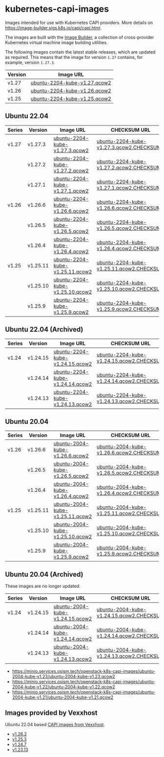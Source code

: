 # kubernetes-capi-images

Images intended for use with Kubernetes CAPI providers. More details on
https://image-builder.sigs.k8s.io/capi/capi.html.

The images are built with the [Image Builder](https://github.com/kubernetes-sigs/image-builder/),
a collection of cross-provider Kubernetes virtual machine image building utilities.

The following images contain the latest stable releases, which are updated as required.
This means that the image for version `1.27` contains, for example, version `1.27.3`.

| Version | Image URL                                                                                                                                                       |
|---------|-----------------------------------------------------------------------------------------------------------------------------------------------------------------|
| v1.27   | [ubuntu-2204-kube-v1.27.qcow2](https://minio.services.osism.tech/openstack-k8s-capi-images/ubuntu-2204-kube-v1.27/ubuntu-2204-kube-v1.27.qcow2)                 |
| v1.26   | [ubuntu-2204-kube-v1.26.qcow2](https://minio.services.osism.tech/openstack-k8s-capi-images/ubuntu-2204-kube-v1.26/ubuntu-2204-kube-v1.26.qcow2)                 |
| v1.25   | [ubuntu-2204-kube-v1.25.qcow2](https://minio.services.osism.tech/openstack-k8s-capi-images/ubuntu-2204-kube-v1.25/ubuntu-2204-kube-v1.25.qcow2)                 |

## Ubuntu 22.04

| Series | Version  | Image URL                                                                                                                                               | CHECKSUM URL                                                                                                                                                            |
|--------|----------|---------------------------------------------------------------------------------------------------------------------------------------------------------|-------------------------------------------------------------------------------------------------------------------------------------------------------------------------|
| v1.27  | v1.27.3  | [ubuntu-2204-kube-v1.27.3.qcow2](https://minio.services.osism.tech/openstack-k8s-capi-images/ubuntu-2204-kube-v1.27/ubuntu-2204-kube-v1.27.3.qcow2)     | [ubuntu-2204-kube-v1.27.3.qcow2.CHECKSUM](https://minio.services.osism.tech/openstack-k8s-capi-images/ubuntu-2204-kube-v1.27/ubuntu-2204-kube-v1.27.3.qcow2.CHECKSUM)   |
|        | v1.27.2  | [ubuntu-2204-kube-v1.27.2.qcow2](https://minio.services.osism.tech/openstack-k8s-capi-images/ubuntu-2204-kube-v1.27/ubuntu-2204-kube-v1.27.2.qcow2)     | [ubuntu-2204-kube-v1.27.2.qcow2.CHECKSUM](https://minio.services.osism.tech/openstack-k8s-capi-images/ubuntu-2204-kube-v1.27/ubuntu-2204-kube-v1.27.2.qcow2.CHECKSUM)   |
|        | v1.27.1  | [ubuntu-2204-kube-v1.27.1.qcow2](https://minio.services.osism.tech/openstack-k8s-capi-images/ubuntu-2204-kube-v1.27/ubuntu-2204-kube-v1.27.1.qcow2)     | [ubuntu-2204-kube-v1.27.1.qcow2.CHECKSUM](https://minio.services.osism.tech/openstack-k8s-capi-images/ubuntu-2204-kube-v1.27/ubuntu-2204-kube-v1.27.1.qcow2.CHECKSUM)   |
| v1.26  | v1.26.6  | [ubuntu-2204-kube-v1.26.6.qcow2](https://minio.services.osism.tech/openstack-k8s-capi-images/ubuntu-2204-kube-v1.26/ubuntu-2204-kube-v1.26.6.qcow2)     | [ubuntu-2204-kube-v1.26.6.qcow2.CHECKSUM](https://minio.services.osism.tech/openstack-k8s-capi-images/ubuntu-2204-kube-v1.26/ubuntu-2204-kube-v1.26.6.qcow2.CHECKSUM)   |
|        | v1.26.5  | [ubuntu-2204-kube-v1.26.5.qcow2](https://minio.services.osism.tech/openstack-k8s-capi-images/ubuntu-2204-kube-v1.26/ubuntu-2204-kube-v1.26.5.qcow2)     | [ubuntu-2204-kube-v1.26.5.qcow2.CHECKSUM](https://minio.services.osism.tech/openstack-k8s-capi-images/ubuntu-2204-kube-v1.26/ubuntu-2204-kube-v1.26.5.qcow2.CHECKSUM)   |
|        | v1.26.4  | [ubuntu-2204-kube-v1.26.4.qcow2](https://minio.services.osism.tech/openstack-k8s-capi-images/ubuntu-2204-kube-v1.26/ubuntu-2204-kube-v1.26.4.qcow2)     | [ubuntu-2204-kube-v1.26.4.qcow2.CHECKSUM](https://minio.services.osism.tech/openstack-k8s-capi-images/ubuntu-2204-kube-v1.26/ubuntu-2204-kube-v1.26.4.qcow2.CHECKSUM)   |
| v1.25  | v1.25.11 | [ubuntu-2204-kube-v1.25.11.qcow2](https://minio.services.osism.tech/openstack-k8s-capi-images/ubuntu-2204-kube-v1.25/ubuntu-2204-kube-v1.25.11.qcow2)   | [ubuntu-2204-kube-v1.25.11.qcow2.CHECKSUM](https://minio.services.osism.tech/openstack-k8s-capi-images/ubuntu-2204-kube-v1.25/ubuntu-2204-kube-v1.25.11.qcow2.CHECKSUM) |
|        | v1.25.10 | [ubuntu-2204-kube-v1.25.10.qcow2](https://minio.services.osism.tech/openstack-k8s-capi-images/ubuntu-2204-kube-v1.25/ubuntu-2204-kube-v1.25.10.qcow2)   | [ubuntu-2204-kube-v1.25.10.qcow2.CHECKSUM](https://minio.services.osism.tech/openstack-k8s-capi-images/ubuntu-2204-kube-v1.25/ubuntu-2204-kube-v1.25.10.qcow2.CHECKSUM) |
|        | v1.25.9  | [ubuntu-2204-kube-v1.25.9.qcow2](https://minio.services.osism.tech/openstack-k8s-capi-images/ubuntu-2204-kube-v1.25/ubuntu-2204-kube-v1.25.9.qcow2)     | [ubuntu-2204-kube-v1.25.9.qcow2.CHECKSUM](https://minio.services.osism.tech/openstack-k8s-capi-images/ubuntu-2204-kube-v1.25/ubuntu-2204-kube-v1.25.9.qcow2.CHECKSUM)   |

## Ubuntu 22.04 (Archived)

| Series | Version  | Image URL                                                                                                                                               | CHECKSUM URL                                                                                                                                                            |
|--------|----------|---------------------------------------------------------------------------------------------------------------------------------------------------------|-------------------------------------------------------------------------------------------------------------------------------------------------------------------------|
| v1.24  | v1.24.15 | [ubuntu-2204-kube-v1.24.15.qcow2](https://minio.services.osism.tech/openstack-k8s-capi-images/ubuntu-2204-kube-v1.24/ubuntu-2204-kube-v1.24.15.qcow2)   | [ubuntu-2204-kube-v1.24.15.qcow2.CHECKSUM](https://minio.services.osism.tech/openstack-k8s-capi-images/ubuntu-2204-kube-v1.24/ubuntu-2204-kube-v1.24.15.qcow2.CHECKSUM) |
|        | v1.24.14 | [ubuntu-2204-kube-v1.24.14.qcow2](https://minio.services.osism.tech/openstack-k8s-capi-images/ubuntu-2204-kube-v1.24/ubuntu-2204-kube-v1.24.14.qcow2)   | [ubuntu-2204-kube-v1.24.14.qcow2.CHECKSUM](https://minio.services.osism.tech/openstack-k8s-capi-images/ubuntu-2204-kube-v1.24/ubuntu-2204-kube-v1.24.14.qcow2.CHECKSUM) |
|        | v1.24.13 | [ubuntu-2204-kube-v1.24.13.qcow2](https://minio.services.osism.tech/openstack-k8s-capi-images/ubuntu-2204-kube-v1.24/ubuntu-2204-kube-v1.24.13.qcow2)   | [ubuntu-2204-kube-v1.24.13.qcow2.CHECKSUM](https://minio.services.osism.tech/openstack-k8s-capi-images/ubuntu-2204-kube-v1.24/ubuntu-2204-kube-v1.24.13.qcow2.CHECKSUM) |


## Ubuntu 20.04

| Series | Version  | Image URL                                                                                                                                               | CHECKSUM URL                                                                                                                                                             |
|--------|----------|---------------------------------------------------------------------------------------------------------------------------------------------------------|--------------------------------------------------------------------------------------------------------------------------------------------------------------------------|
| v1.26  | v1.26.6  | [ubuntu-2004-kube-v1.26.6.qcow2](https://minio.services.osism.tech/openstack-k8s-capi-images/ubuntu-2004-kube-v1.26/ubuntu-2004-kube-v1.26.6.qcow2)     | [ubuntu-2004-kube-v1.26.6.qcow2.CHECKSUM](https://minio.services.osism.tech/openstack-k8s-capi-images/ubuntu-2004-kube-v1.26/ubuntu-2004-kube-v1.26.6.qcow2.CHECKSUM)    |
|        | v1.26.5  | [ubuntu-2004-kube-v1.26.5.qcow2](https://minio.services.osism.tech/openstack-k8s-capi-images/ubuntu-2004-kube-v1.26/ubuntu-2004-kube-v1.26.5.qcow2)     | [ubuntu-2004-kube-v1.26.5.qcow2.CHECKSUM](https://minio.services.osism.tech/openstack-k8s-capi-images/ubuntu-2004-kube-v1.26/ubuntu-2004-kube-v1.26.5.qcow2.CHECKSUM)    |
|        | v1.26.4  | [ubuntu-2004-kube-v1.26.4.qcow2](https://minio.services.osism.tech/openstack-k8s-capi-images/ubuntu-2004-kube-v1.26/ubuntu-2004-kube-v1.26.4.qcow2)     | [ubuntu-2004-kube-v1.26.4.qcow2.CHECKSUM](https://minio.services.osism.tech/openstack-k8s-capi-images/ubuntu-2004-kube-v1.26/ubuntu-2004-kube-v1.26.4.qcow2.CHECKSUM)    |
| v1.25  | v1.25.11 | [ubuntu-2004-kube-v1.25.11.qcow2](https://minio.services.osism.tech/openstack-k8s-capi-images/ubuntu-2004-kube-v1.25/ubuntu-2004-kube-v1.25.11.qcow2)   | [ubuntu-2004-kube-v1.25.11.qcow2.CHECKSUM](https://minio.services.osism.tech/openstack-k8s-capi-images/ubuntu-2004-kube-v1.25/ubuntu-2004-kube-v1.25.11.qcow2.CHECKSUM)  |
|        | v1.25.10 | [ubuntu-2004-kube-v1.25.10.qcow2](https://minio.services.osism.tech/openstack-k8s-capi-images/ubuntu-2004-kube-v1.25/ubuntu-2004-kube-v1.25.10.qcow2)   | [ubuntu-2004-kube-v1.25.10.qcow2.CHECKSUM](https://minio.services.osism.tech/openstack-k8s-capi-images/ubuntu-2004-kube-v1.25/ubuntu-2004-kube-v1.25.10.qcow2.CHECKSUM)  |
|        | v1.25.9  | [ubuntu-2004-kube-v1.25.9.qcow2](https://minio.services.osism.tech/openstack-k8s-capi-images/ubuntu-2004-kube-v1.25/ubuntu-2004-kube-v1.25.9.qcow2)     | [ubuntu-2004-kube-v1.25.9.qcow2.CHECKSUM](https://minio.services.osism.tech/openstack-k8s-capi-images/ubuntu-2004-kube-v1.25/ubuntu-2004-kube-v1.25.9.qcow2.CHECKSUM)    |

## Ubuntu 20.04 (Archived)

These images are no longer updated.

| Series | Version  | Image URL                                                                                                                                               | CHECKSUM URL                                                                                                                                                             |
|--------|----------|---------------------------------------------------------------------------------------------------------------------------------------------------------|--------------------------------------------------------------------------------------------------------------------------------------------------------------------------|
| v1.24  | v1.24.15 | [ubuntu-2004-kube-v1.24.15.qcow2](https://minio.services.osism.tech/openstack-k8s-capi-images/ubuntu-2004-kube-v1.24/ubuntu-2004-kube-v1.24.15.qcow2)   | [ubuntu-2004-kube-v1.24.15.qcow2.CHECKSUM](https://minio.services.osism.tech/openstack-k8s-capi-images/ubuntu-2004-kube-v1.24/ubuntu-2004-kube-v1.24.15.qcow2.CHECKSUM)  |
|        | v1.24.14 | [ubuntu-2004-kube-v1.24.14.qcow2](https://minio.services.osism.tech/openstack-k8s-capi-images/ubuntu-2004-kube-v1.24/ubuntu-2004-kube-v1.24.14.qcow2)   | [ubuntu-2004-kube-v1.24.14.qcow2.CHECKSUM](https://minio.services.osism.tech/openstack-k8s-capi-images/ubuntu-2004-kube-v1.24/ubuntu-2004-kube-v1.24.14.qcow2.CHECKSUM)  |
|        | v1.24.13 | [ubuntu-2004-kube-v1.24.13.qcow2](https://minio.services.osism.tech/openstack-k8s-capi-images/ubuntu-2004-kube-v1.24/ubuntu-2004-kube-v1.24.13.qcow2)   | [ubuntu-2004-kube-v1.24.13.qcow2.CHECKSUM](https://minio.services.osism.tech/openstack-k8s-capi-images/ubuntu-2004-kube-v1.24/ubuntu-2004-kube-v1.24.13.qcow2.CHECKSUM)  |

* https://minio.services.osism.tech/openstack-k8s-capi-images/ubuntu-2004-kube-v1.23/ubuntu-2004-kube-v1.23.qcow2
* https://minio.services.osism.tech/openstack-k8s-capi-images/ubuntu-2004-kube-v1.22/ubuntu-2004-kube-v1.22.qcow2
* https://minio.services.osism.tech/openstack-k8s-capi-images/ubuntu-2004-kube-v1.21/ubuntu-2004-kube-v1.21.qcow2

## Images provided by Vexxhost

Ubuntu 22.04 based [CAPI images from Vexxhost](https://github.com/vexxhost/magnum-cluster-api).

* [v1.26.2](https://object-storage.public.mtl1.vexxhost.net/swift/v1/a91f106f55e64246babde7402c21b87a/magnum-capi/ubuntu-2204-v1.26.2.qcow2)
* [v1.25.3](https://object-storage.public.mtl1.vexxhost.net/swift/v1/a91f106f55e64246babde7402c21b87a/magnum-capi/ubuntu-2004-v1.25.3.qcow2)
* [v1.24.7](https://object-storage.public.mtl1.vexxhost.net/swift/v1/a91f106f55e64246babde7402c21b87a/magnum-capi/ubuntu-2004-v1.24.7.qcow2)
* [v1.23.13](https://object-storage.public.mtl1.vexxhost.net/swift/v1/a91f106f55e64246babde7402c21b87a/magnum-capi/ubuntu-2004-v1.23.13.qcow2)
